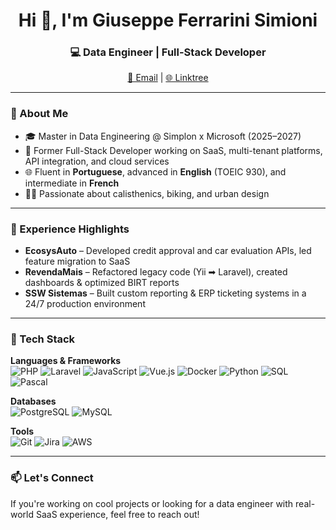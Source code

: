 <h1 align="center">Hi 👋, I'm Giuseppe Ferrarini Simioni</h1>
<h3 align="center">💻 Data Engineer | Full-Stack Developer </h3>

<p align="center">
  <a href="mailto:giuseppe.fsimioni@gmail.com">📧 Email</a> |
  <a href="https://linktr.ee/giuseppeFerrariniSimioni">🌐 Linktree</a>
</p>

---

### 🧠 About Me

- 🎓 Master in Data Engineering @ Simplon x Microsoft (2025–2027)  
- 💼 Former Full-Stack Developer working on SaaS, multi-tenant platforms, API integration, and cloud services  
- 🌐 Fluent in **Portuguese**, advanced in **English** (TOEIC 930), and intermediate in **French**  
- 🧗‍♂️ Passionate about calisthenics, biking, and urban design  

---

### 💼 Experience Highlights

- **EcosysAuto** – Developed credit approval and car evaluation APIs, led feature migration to SaaS  
- **RevendaMais** – Refactored legacy code (Yii ➡ Laravel), created dashboards & optimized BIRT reports  
- **SSW Sistemas** – Built custom reporting & ERP ticketing systems in a 24/7 production environment  

---

### 🚀 Tech Stack

**Languages & Frameworks**  
![PHP](https://img.shields.io/badge/PHP-777BB4?style=flat&logo=php&logoColor=white)
![Laravel](https://img.shields.io/badge/Laravel-F55247?style=flat&logo=laravel&logoColor=white)
![JavaScript](https://img.shields.io/badge/JavaScript-F7DF1E?style=flat&logo=javascript&logoColor=black)
![Vue.js](https://img.shields.io/badge/Vue.js-4FC08D?style=flat&logo=vue.js&logoColor=white)
![Docker](https://img.shields.io/badge/Docker-2496ED?style=flat&logo=docker&logoColor=white)
![Python](https://img.shields.io/badge/Python-3776AB?style=flat&logo=python&logoColor=white)
![SQL](https://img.shields.io/badge/SQL-025E8C?style=flat&logo=sqlite&logoColor=white)
![Pascal](https://img.shields.io/badge/Object%20Pascal-EDEDED?style=flat&logo=delphi&logoColor=red)


**Databases**  
![PostgreSQL](https://img.shields.io/badge/PostgreSQL-336791?style=flat&logo=postgresql&logoColor=white)
![MySQL](https://img.shields.io/badge/MySQL-4479A1?style=flat&logo=mysql&logoColor=white)

**Tools**  
![Git](https://img.shields.io/badge/Git-F05032?style=flat&logo=git&logoColor=white)
![Jira](https://img.shields.io/badge/Jira-0052CC?style=flat&logo=jira&logoColor=white)
![AWS](https://img.shields.io/badge/AWS-232F3E?style=flat&logo=amazon-aws&logoColor=white)

---

### 📫 Let's Connect

If you're working on cool projects or looking for a data engineer with real-world SaaS experience, feel free to reach out!
